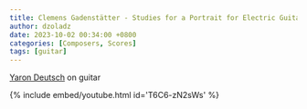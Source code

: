 ```yaml
---
title: Clemens Gadenstätter - Studies for a Portrait for Electric Guitar
author: dzoladz
date: 2023-10-02 00:34:00 +0800
categories: [Composers, Scores]
tags: [guitar]
---
```


[Yaron Deutsch](https://yarondeutsch.com/) on guitar

{% include embed/youtube.html id='T6C6-zN2sWs' %}
